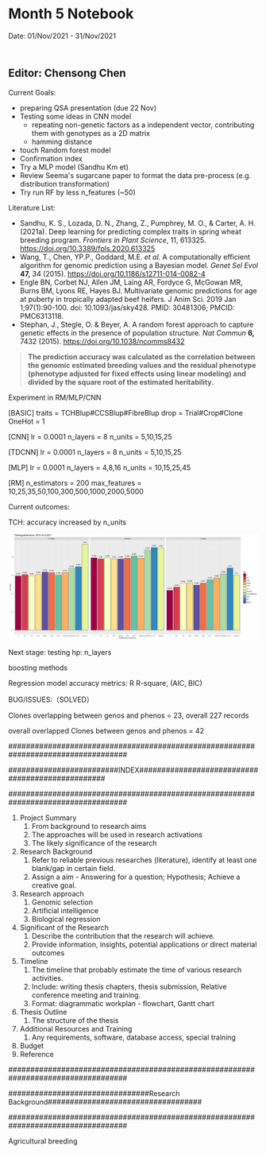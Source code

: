 Month 5 Notebook
====

Date: 01/Nov/2021 - 31/Nov/2021

<br> Editor: Chensong Chen
----

Current Goals:

+ preparing QSA presentation (due 22 Nov)
+ Testing some ideas in CNN model 
  + repeating non-genetic factors as a independent vector, contributing them with genotypes as a 2D matrix
  + hamming distance
+ touch Random forest model
+ Confirmation index
+ Try a MLP model (Sandhu Km et)
+ Review Seema's sugarcane paper to format the data pre-process (e.g. distribution transformation)
+ Try run RF by less n_features (~50)

Literature List:

+ Sandhu, K. S., Lozada, D. N., Zhang, Z., Pumphrey, M. O., & Carter, A. H. (2021a). Deep learning for predicting complex traits in spring wheat breeding program. *Frontiers in Plant Science*, 11, 613325. https://doi.org/10.3389/fpls.2020.613325
+ Wang, T., Chen, YP.P., Goddard, M.E. *et al.* A computationally efficient algorithm for genomic prediction using a Bayesian model. *Genet Sel Evol* **47,** 34 (2015). https://doi.org/10.1186/s12711-014-0082-4
+ Engle BN, Corbet NJ, Allen JM, Laing AR, Fordyce G, McGowan MR, Burns BM, Lyons RE, Hayes BJ. Multivariate genomic predictions for age at puberty in tropically adapted beef heifers. J Anim Sci. 2019 Jan 1;97(1):90-100. doi: 10.1093/jas/sky428. PMID: 30481306; PMCID: PMC6313118.
+ Stephan, J., Stegle, O. & Beyer, A. A random forest approach to capture genetic effects in the presence of population structure. *Nat Commun* **6,** 7432 (2015). https://doi.org/10.1038/ncomms8432



>  **The prediction accuracy was calculated as the correlation between the genomic estimated breeding values and the residual phenotype (phenotype adjusted for fixed effects using linear modeling) and divided by the square root of the estimated heritability.**



Experiment in RM/MLP/CNN

[BASIC]
traits = TCHBlup#CCSBlup#FibreBlup
drop = Trial#Crop#Clone
OneHot = 1

[CNN]
lr = 0.0001
n_layers = 8
n_units = 5,10,15,25

[TDCNN]
lr = 0.0001
n_layers = 8
n_units = 5,10,15,25

[MLP]
lr = 0.0001
n_layers = 4,8,16
n_units = 10,15,25,45

[RM]
n_estimators = 200
max_features = 10,25,35,50,100,300,500,1000,2000,5000



Current outcomes:

TCH: accuracy increased by n_units 



![method_comp_plus_rm.png](https://github.com/CCS-voidBird/PhD_Notebook/blob/main/pic/method_comp_plus_rm.png?raw=true)



Next stage: testing hp: n_layers

boosting methods

Regression model accuracy metrics: R R-square, (AIC, BIC)





BUG/ISSUES:（SOLVED）

Clones overlapping between genos and phenos  = 23, overall 227 records 

overall overlapped Clones between genos and phenos = 42



###################################################################################

#########################INDEX#################################################

###################################################################################

1. Project Summary
   1. From background to research aims
   2. The approaches will be used in research activations
   3. The likely significance of the research
2. Research Background
   1. Refer to reliable previous researches (literature), identify at least one blank/gap in certain field.
   2. Assign a aim - Answering for a question; Hypothesis; Achieve a creative goal.
3. Research approach
   1. Genomic selection
   2. Artificial intelligence 
   3. Biological regression
4. Significant of the Research
   1. Describe the contribution that the research will achieve.
   2. Provide information, insights, potential applications or direct material outcomes 
5. Timeline
   1. The timeline that probably estimate the time of various research activities.
   2. Include: writing thesis chapters, thesis submission, Relative conference meeting and training. 
   3. Format: diagrammatic workplan - flowchart, Gantt chart
6. Thesis Outline
   1. The structure of the thesis
7. Additional Resources and Training
   1. Any requirements, software, database access, special training
8. Budget
9. Reference

###################################################################################

################################Research Background###################################

###################################################################################

Agricultural breeding 
